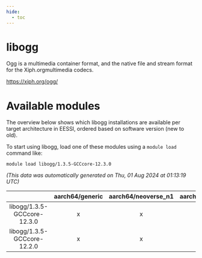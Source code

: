 ```yaml
---
hide:
  - toc
---
```


libogg
======


Ogg is a multimedia container format, and the native file and stream format for the Xiph.orgmultimedia codecs.

https://xiph.org/ogg/
# Available modules


The overview below shows which libogg installations are available per target architecture in EESSI, ordered based on software version (new to old).

To start using libogg, load one of these modules using a `module load` command like:

```shell
module load libogg/1.3.5-GCCcore-12.3.0
```

*(This data was automatically generated on Thu, 01 Aug 2024 at 01:13:19 UTC)*  

| |aarch64/generic|aarch64/neoverse_n1|aarch64/neoverse_v1|x86_64/generic|x86_64/amd/zen2|x86_64/amd/zen3|x86_64/intel/haswell|x86_64/intel/skylake_avx512|
| :---: | :---: | :---: | :---: | :---: | :---: | :---: | :---: | :---: |
|libogg/1.3.5-GCCcore-12.3.0|x|x|x|x|x|x|x|x|
|libogg/1.3.5-GCCcore-12.2.0|x|x|x|x|x|x|x|x|
